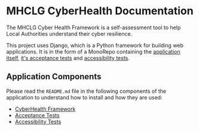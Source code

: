 # MHCLG CyberHealth Documentation

The MHCLG Cyber Health Framework is a self-assessment tool to help Local Authorities understand their cyber resilience. 

This project uses Django, which is a Python framework for building web applications. It is in the form of a MonoRepo containing the [application itself](CyberHealth/README.md), [it's acceptance tests](acceptance/README.md) and [accessibility tests](accessibility/README.md). 

## Application Components

Please read the `README.md` file in the following components of the application to understand how to install and how they are used:

* [CyberHealth Framework](CyberHealth/README.md)
* [Acceptance Tests](acceptance/README.md)
* [Accessibility Tests](accessibility/README.md)